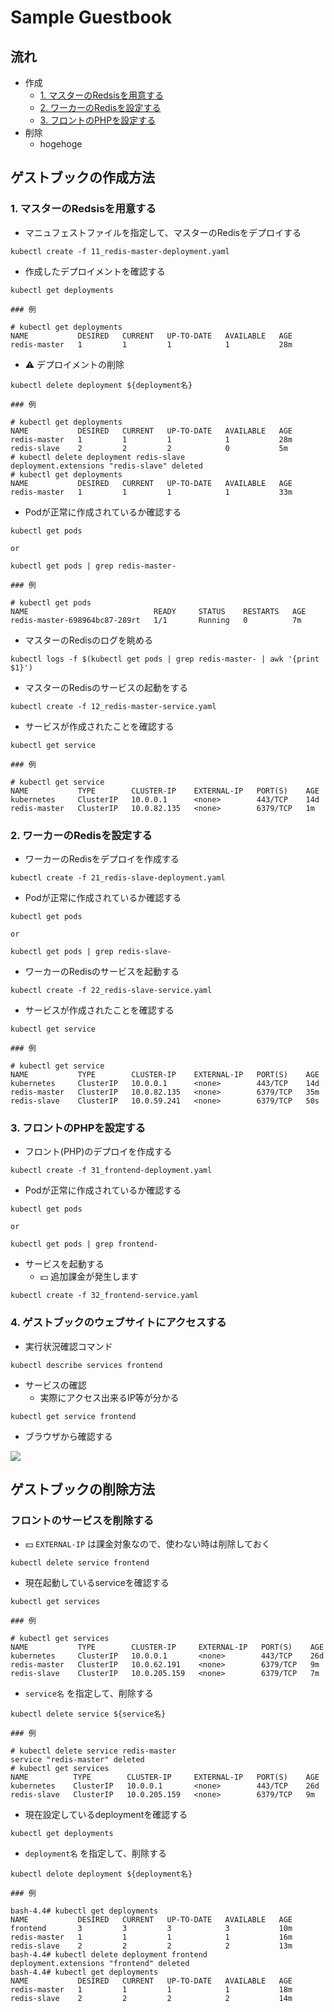 # Sample Guestbook

## 流れ

+ 作成
    + [1. マスターのRedsisを用意する]()
    + [2. ワーカーのRedisを設定する]()
    + [3. フロントのPHPを設定する]()
+ 削除
    + hogehoge


## ゲストブックの作成方法

### 1. マスターのRedsisを用意する


+ マニュフェストファイルを指定して、マスターのRedisをデプロイする

```
kubectl create -f 11_redis-master-deployment.yaml
```

+ 作成したデプロイメントを確認する

```
kubectl get deployments
```
```
### 例

# kubectl get deployments
NAME           DESIRED   CURRENT   UP-TO-DATE   AVAILABLE   AGE
redis-master   1         1         1            1           28m
```

+ :warning: デプロイメントの削除

```
kubectl delete deployment ${deployment名}
```
```
### 例

# kubectl get deployments
NAME           DESIRED   CURRENT   UP-TO-DATE   AVAILABLE   AGE
redis-master   1         1         1            1           28m
redis-slave    2         2         2            0           5m
# kubectl delete deployment redis-slave
deployment.extensions "redis-slave" deleted
# kubectl get deployments
NAME           DESIRED   CURRENT   UP-TO-DATE   AVAILABLE   AGE
redis-master   1         1         1            1           33m
```


+ Podが正常に作成されているか確認する

```
kubectl get pods

or

kubectl get pods | grep redis-master-
```
```
### 例

# kubectl get pods
NAME                            READY     STATUS    RESTARTS   AGE
redis-master-698964bc87-289rt   1/1       Running   0          7m
```

+ マスターのRedisのログを眺める


```
kubectl logs -f $(kubectl get pods | grep redis-master- | awk '{print $1}')
```

+ マスターのRedisのサービスの起動をする

```
kubectl create -f 12_redis-master-service.yaml 
```

+ サービスが作成されたことを確認する

```
kubectl get service
```
```
### 例

# kubectl get service
NAME           TYPE        CLUSTER-IP    EXTERNAL-IP   PORT(S)    AGE
kubernetes     ClusterIP   10.0.0.1      <none>        443/TCP    14d
redis-master   ClusterIP   10.0.82.135   <none>        6379/TCP   1m
```

### 2. ワーカーのRedisを設定する

+ ワーカーのRedisをデプロイを作成する

```
kubectl create -f 21_redis-slave-deployment.yaml
```

+ Podが正常に作成されているか確認する

```
kubectl get pods

or

kubectl get pods | grep redis-slave-
```


+ ワーカーのRedisのサービスを起動する

```
kubectl create -f 22_redis-slave-service.yaml
```

+ サービスが作成されたことを確認する

```
kubectl get service
```
```
### 例

# kubectl get service
NAME           TYPE        CLUSTER-IP    EXTERNAL-IP   PORT(S)    AGE
kubernetes     ClusterIP   10.0.0.1      <none>        443/TCP    14d
redis-master   ClusterIP   10.0.82.135   <none>        6379/TCP   35m
redis-slave    ClusterIP   10.0.59.241   <none>        6379/TCP   50s
```

### 3. フロントのPHPを設定する

+ フロント(PHP)のデプロイを作成する

```
kubectl create -f 31_frontend-deployment.yaml
```

+ Podが正常に作成されているか確認する

```
kubectl get pods

or

kubectl get pods | grep frontend-
```


+ サービスを起動する
    + :yen: 追加課金が発生します

```
kubectl create -f 32_frontend-service.yaml 
```


### 4. ゲストブックのウェブサイトにアクセスする

+ 実行状況確認コマンド

```
kubectl describe services frontend
```

+ サービスの確認
    + 実際にアクセス出来るIP等が分かる

```
kubectl get service frontend
```

+ ブラウザから確認する


![](../images/gb-01.png)

## ゲストブックの削除方法

### フロントのサービスを削除する

+ :yen: `EXTERNAL-IP` は課金対象なので、使わない時は削除しておく

```
kubectl delete service frontend
```

+ 現在起動しているserviceを確認する

```
kubectl get services
```
```
### 例

# kubectl get services
NAME           TYPE        CLUSTER-IP     EXTERNAL-IP   PORT(S)    AGE
kubernetes     ClusterIP   10.0.0.1       <none>        443/TCP    26d
redis-master   ClusterIP   10.0.62.191    <none>        6379/TCP   9m
redis-slave    ClusterIP   10.0.205.159   <none>        6379/TCP   7m
```

+ `service名` を指定して、削除する


```
kubectl delete service ${service名}
```
```
### 例

# kubectl delete service redis-master
service "redis-master" deleted
# kubectl get services
NAME          TYPE        CLUSTER-IP     EXTERNAL-IP   PORT(S)    AGE
kubernetes    ClusterIP   10.0.0.1       <none>        443/TCP    26d
redis-slave   ClusterIP   10.0.205.159   <none>        6379/TCP   9m
```

+ 現在設定しているdeploymentを確認する

```
kubectl get deployments
```

+ `deployment名` を指定して、削除する

```
kubectl delote deployment ${deployment名}
```
```
### 例

bash-4.4# kubectl get deployments
NAME           DESIRED   CURRENT   UP-TO-DATE   AVAILABLE   AGE
frontend       3         3         3            3           10m
redis-master   1         1         1            1           16m
redis-slave    2         2         2            2           13m
bash-4.4# kubectl delete deployment frontend
deployment.extensions "frontend" deleted
bash-4.4# kubectl get deployments
NAME           DESIRED   CURRENT   UP-TO-DATE   AVAILABLE   AGE
redis-master   1         1         1            1           18m
redis-slave    2         2         2            2           14m
```
